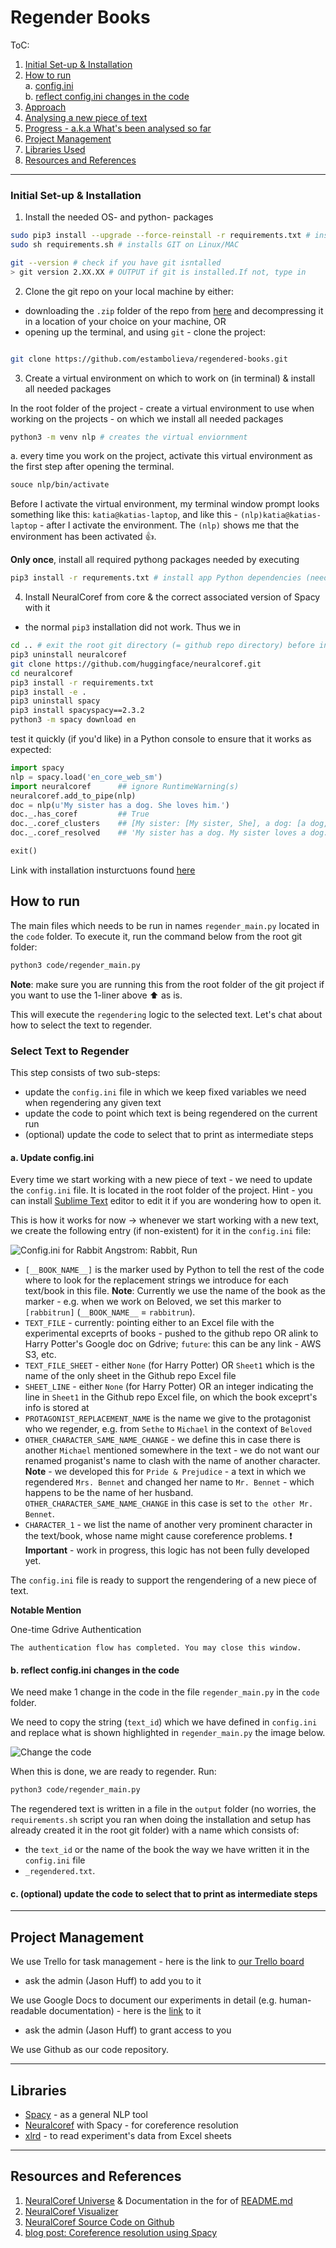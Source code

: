# Regender Books

ToC:
1. [Initial Set-up & Installation](#initial-setup)
2. [How to run](#run)<br>
   a. [config.ini](#config)<br>
   b. [reflect config.ini changes in the code](#code-changes)
3. [Approach](#approach)
3. [Analysing a new piece of text](#continuing-work)
4. [Progress - a.k.a What's been analysed so far](#progress)
5. [Project Management](#management)
4. [Libraries Used](#libraries)
5. [Resources and References](#resources-and-references)

---


### Initial Set-up & Installation <a name="initial-setup"></a>

1. Install the needed OS- and python- packages

```sh
sudo pip3 install --upgrade --force-reinstall -r requirements.txt # installs all Python-related dependencies
sudo sh requirements.sh # installs GIT on Linux/MAC

git --version # check if you have git isntalled
> git version 2.XX.XX # OUTPUT if git is installed.If not, type in
```


2. Clone the git repo on your local machine by either:
- downloading the `.zip` folder of the repo from [here](https://github.com/estambolieva/regendered-books/archive/master.zip) and decompressing it in a location of your choice on your machine, OR
- opening up the terminal, and using `git` - clone the project:

```sh

git clone https://github.com/estambolieva/regendered-books.git
```


3. Create a virtual environment on which to work on (in terminal) & install all needed packages

In the root folder of the project - create a virtual environment to use when working on the projects - on which we install all needed packages

```sh
python3 -m venv nlp # creates the virtual enviornment
```

a. every time you work on the project, activate this virtual environment as the first step after opening the terminal. 

```sh
souce nlp/bin/activate
```

Before I activate the virtual environment, my terminal window prompt looks something like this: `katia@katias-laptop`, and like this - `(nlp)katia@katias-laptop` - after I activate the environment. The `(nlp)` shows me  that the environment has been activated :+1:.  

**Only once**, install all required pythong packages needed by executing

```sh
pip3 install -r requrements.txt # install app Python dependencies (needed packages)
```

4. Install NeuralCoref from core & the correct associated version of Spacy with it

- the normal `pip3` installation did not work. Thus we in

```sh
cd .. # exit the root git directory (= github repo directory) before installing neuralcoref
pip3 uninstall neuralcoref
git clone https://github.com/huggingface/neuralcoref.git
cd neuralcoref
pip3 install -r requirements.txt
pip3 install -e .
pip3 uninstall spacy
pip3 install spacyspacy==2.3.2
python3 -m spacy download en
```

test it quickly (if you'd like) in a Python console to ensure that it works as expected:

```py
import spacy
nlp = spacy.load('en_core_web_sm')
import neuralcoref      ## ignore RuntimeWarning(s)
neuralcoref.add_to_pipe(nlp)
doc = nlp(u'My sister has a dog. She loves him.')
doc._.has_coref         ## True
doc._.coref_clusters    ## [My sister: [My sister, She], a dog: [a dog, him]]
doc._.coref_resolved    ## 'My sister has a dog. My sister loves a dog.'

exit()
```

Link with installation insturctuons found [here](https://github.com/huggingface/neuralcoref)


## How to run <a name="run"></a>

The main files which needs to be run in names `regender_main.py` located in the `code` folder. To execute it, run the command below from the root git folder:

```sh
python3 code/regender_main.py
```

**Note**: make sure you are running this from the root folder of the git project if you want to use the 1-liner above ⬆️ as is. 


This will execute the `regendering` logic to the selected text. Let's chat about how to select the text to regender.


### Select Text to Regender

This step consists of two sub-steps:
- update the `config.ini` file in which we keep fixed variables we need when regendering any given text
- update the code to point which text is being regendered on the current run
- (optional) update the code to select that to print as intermediate steps


#### a. Update config.ini <a name="config"></a>

Every time we start working with a new piece of text - we need to update the `config.ini` file. It is located in the root folder of the project. Hint - you can install [Sublime Text](https://www.sublimetext.com/) editor to edit it if you are wondering how to open it. 

This is how it works for now -> whenever we start working with a new text, we create the following entry (if non-existent) for it in the `config.ini` file:

![Config.ini for Rabbit Angstrom: Rabbit, Run](https://github.com/estambolieva/regendered-books/raw/master/imgs/rabbit_config_ini.png)

- `[__BOOK_NAME__]` is the marker used by Python to tell the rest of the code where to look for the replacement strings we introduce for each text/book in this file. **Note**: Currently we use the name of the book as the marker - e.g. when we work on Beloved, we set this marker to `[rabbitrun]` (`__BOOK_NAME__` = `rabbitrun`). 
- `TEXT_FILE` - currently: pointing either to an Excel file with the experimental exceprts of books - pushed to the github repo OR alink to Harry Potter's Google doc on Gdrive; `future`: this can be any link - AWS S3, etc. 
- `TEXT_FILE_SHEET` - either `None` (for Harry Potter) OR `Sheet1` which is the name of the only sheet in the Github repo Excel file 
- `SHEET_LINE` - either `None` (for Harry Potter) OR an integer indicating the line in `Sheet1` in the Github repo Excel file, on which the book exceprt's info is stored at
- `PROTAGONIST_REPLACEMENT_NAME` is the name we give to the protagonist who we regender, e.g. from `Sethe` to `Michael` in the context of `Beloved`
- `OTHER_CHARACTER_SAME_NAME_CHANGE` - we define this in case there is another `Michael` mentioned somewhere in the text - we do not want our renamed proganist's name to clash with the name of another character. **Note** - we developed this for `Pride & Prejudice` - a text in which we regendered `Mrs. Bennet` and changed her name to `Mr. Bennet` - which happens to be the name of her husband. `OTHER_CHARACTER_SAME_NAME_CHANGE` in this case is set to `the other Mr. Bennet`.
- `CHARACTER_1` - we list the name of another very prominent character in the text/book, whose name might cause coreference problems. ❗ **Important** - work in progress, this logic has not been fully developed yet.


The `config.ini` file is ready to support the rengendering of a new piece of text. 


**Notable Mention**

One-time Gdrive Authentication

`The authentication flow has completed. You may close this window.`


#### b. reflect config.ini changes in the code <a name="code-changes"></a>


We need make 1 change in the code in the file `regender_main.py` in the `code` folder.

We need to copy the string (`text_id`) which we have defined in `config.ini` and replace what is shown highlighted in `regender_main.py`  the image below.

![Change the code](https://github.com/estambolieva/regendered-books/raw/master/imgs/change_coreference_resolution_py.png)

When this is done, we are ready to regender. Run:

```sh
python3 code/regender_main.py
```

The regendered text is written in a file in the `output` folder (no worries, the `requirements.sh` script you ran when doing the installation and setup has already created it in the root git folder) with a name which consists of:
- the `text_id` or the name of the book the way we have written it in the `config.ini` file
- `_regendered.txt`.


#### c. (optional) update the code to select that to print as intermediate steps

---

## Project Management <a name="management"></a>

We use Trello for task management - here is the link to [our Trello board](https://trello.com/b/WlGnaGox/regender-alpha)
- ask the admin (Jason Huff) to add you to it


We use Google Docs to document our experiments in detail (e.g. human-readable documentation) - here is the [link](https://drive.google.com/drive/u/0/folders/14XVle1QEer1k527lhCYV376f5qxTpUUY) to it
- ask the admin (Jason Huff) to grant access to you


We use Github as our code repository. 


---

## Libraries <a name="libraries"></a>

- [Spacy](https://spacy.io/) - as a general NLP tool
- [Neuralcoref](https://github.com/huggingface/neuralcoref) with Spacy - for coreference resolution
- [xlrd](https://pypi.org/project/xlrd/) - to read experiment's data from Excel sheets

---

## Resources and References <a name="resources-and-references"></a>

1. [NeuralCoref Universe](https://spacy.io/universe/project/neuralcoref) & Documentation in the for of [README.md](https://github.com/huggingface/neuralcoref)
2. [NeuralCoref Visualizer](https://spacy.io/universe/project/neuralcoref-vizualizer)
3. [NeuralCoref Source Code on Github](https://github.com/huggingface/neuralcoref)
4. [blog post: Coreference resolution using Spacy](https://www.rangakrish.com/index.php/2019/02/03/coreference-resolution-using-spacy/)